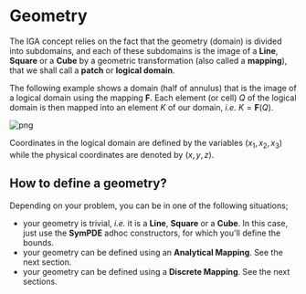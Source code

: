 # Geometry


The IGA concept relies on the fact that the geometry (domain) is divided into subdomains, and each of these subdomains is the image of a **Line**, **Square** or a **Cube** by a geometric transformation (also called a **mapping**), that we shall call a **patch** or **logical domain**.

The following example shows a domain (half of annulus) that is the image of a logical domain using the mapping **F**. Each element (or cell) $Q$ of the logical domain is then mapped into an element $K$ of our domain, *i.e.* $K = \mathbf{F}(Q)$.

![png](images/geometry/element.png)

Coordinates in the logical domain are defined by the variables $\left( x_1, x_2, x_3 \right)$ while the physical coordinates are denoted by $\left( x,y,z \right)$.

## How to define a geometry?

Depending on your problem, you can be in one of the following situations;
- your geometry is trivial, *i.e.* it is a **Line**, **Square** or a **Cube**. In this case, just use the **SymPDE** adhoc constructors, for which you'll define the bounds.
- your geometry can be defined using an **Analytical Mapping**. See the next section.
- your geometry can be defined using a **Discrete Mapping**. See the next sections.

